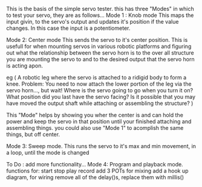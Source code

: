 This is the basis of the simple servo tester.
this has three "Modes" in which to test your servo, they are as follows...
Mode 1 : Knob mode
  This maps the input givin, to the servo's output and updates it's position if the value changes. In this case the input is a potentiometer.
  
Mode 2: Center mode
  This sends the servo to it's center position.
  This is usefull for when mounting servos in various robotic platforms and figuring out 
  what the relationship between the servo horn is to the over all structure you are 
  mounting the servo to and to the desired output that the servo horn is acting apon.
  
  eg ( A robotic leg where the servo is attached to a ridigid body to form a knee. 
       Problem: You need to now attach the lower portion of the leg via the servo 
       horn..., but wait! 
       Where is the servo going to go when you turn it on? 
       What position did you last have the servo facing?
       Is it possible that you may have moved the output shaft while attaching or assembling the structure? )
          
  This "Mode" helps by showing you wher the center is and can hold the power and keep the servo in that 
  position until your finished attaching and assembling things.
  you could also use "Mode 1" to acomplish the same things, but off center.

Mode 3: Sweep mode.
  This runs the servo to it's max and min movement, in a loop,  until the mode is changed

To Do :
    add more functionality...
    Mode 4: Program and playback mode.
      functions for: 
          start 
          stop
          play 
          record
      add 3 POTs for mixing
      add a hook up diagram, for wiring
      remove all of the delay()s, replace them with millis()
       
